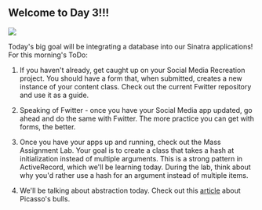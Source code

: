 ## Welcome to Day 3!!!

![](http://i.imgur.com/c0Not.jpg)

Today's big goal will be integrating a database into our Sinatra applications! For this morning's ToDo: 

1. If you haven't already, get caught up on your Social Media Recreation project. You should have a form that, when submitted, creates a new instance of your content class. Check out the current Fwitter repository and use it as a guide. 

2. Speaking of Fwitter - once you have your Social Media app updated, go ahead and do the same with Fwitter. The more practice you can get with forms, the better. 

3. Once you have your apps up and running, check out the Mass Assignment Lab. Your goal is to create a class that takes a hash at initialization instead of multiple arguments. This is a strong pattern in ActiveRecord, which we'll be learning today. During the lab, think about why you'd rather use a hash for an argument instead of multiple items. 

4. We'll be talking about abstraction today. Check out this [article](http://www.artyfactory.com/art_appreciation/animals_in_art/pablo_picasso.htm) about Picasso's bulls. 



